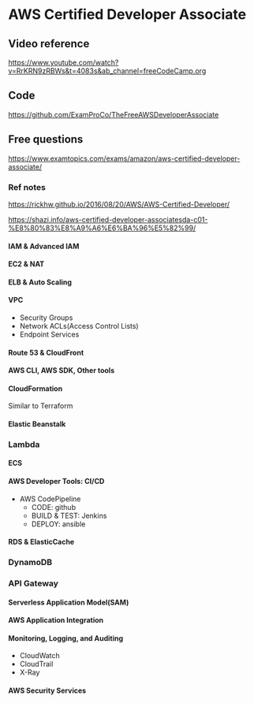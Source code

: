 # AWS Certified Developer Associate
## Video reference
https://www.youtube.com/watch?v=RrKRN9zRBWs&t=4083s&ab_channel=freeCodeCamp.org

## Code
https://github.com/ExamProCo/TheFreeAWSDeveloperAssociate

## Free questions
https://www.examtopics.com/exams/amazon/aws-certified-developer-associate/

### Ref notes
https://rickhw.github.io/2016/08/20/AWS/AWS-Certified-Developer/

https://shazi.info/aws-certified-developer-associatesda-c01-%E8%80%83%E8%A9%A6%E6%BA%96%E5%82%99/

#### IAM & Advanced IAM
#### EC2 & NAT
#### ELB & Auto Scaling
#### VPC 
- Security Groups
- Network ACLs(Access Control Lists)
- Endpoint Services

#### Route 53 & CloudFront
#### AWS CLI, AWS SDK, Other tools
#### CloudFormation
Similar to Terraform

#### Elastic Beanstalk
### Lambda
#### ECS
#### AWS Developer Tools: CI/CD
- AWS CodePipeline
  - CODE: github
  - BUILD & TEST: Jenkins
  - DEPLOY: ansible

#### RDS & ElasticCache
### DynamoDB
### API Gateway
#### Serverless Application Model(SAM)
#### AWS Application Integration
#### Monitoring, Logging, and Auditing
- CloudWatch
- CloudTrail
- X-Ray
#### AWS Security Services 
